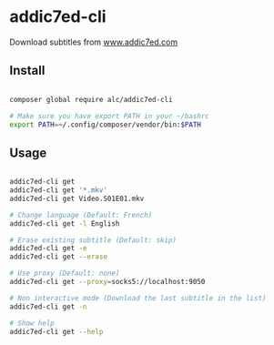 # addic7ed-cli
Download subtitles from www.addic7ed.com

## Install

```bash

composer global require alc/addic7ed-cli

# Make sure you have export PATH in your ~/bashrc
export PATH=~/.config/composer/vendor/bin:$PATH

```

## Usage

```bash

addic7ed-cli get
addic7ed-cli get '*.mkv'
addic7ed-cli get Video.S01E01.mkv

# Change language (Default: French)
addic7ed-cli get -l English

# Erase existing subtitle (Default: skip)
addic7ed-cli get -e
addic7ed-cli get --erase

# Use proxy (Default: none)
addic7ed-cli get --proxy=socks5://localhost:9050

# Non interactive mode (Download the last subtitle in the list)
addic7ed-cli get -n

# Show help
addic7ed-cli get --help

```
